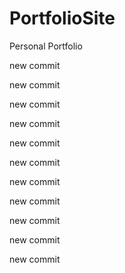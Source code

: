 # PortfolioSite

Personal Portfolio

new commit

new commit

new commit

new commit

new commit

new commit

new commit

new commit

new commit

new commit

new commit
